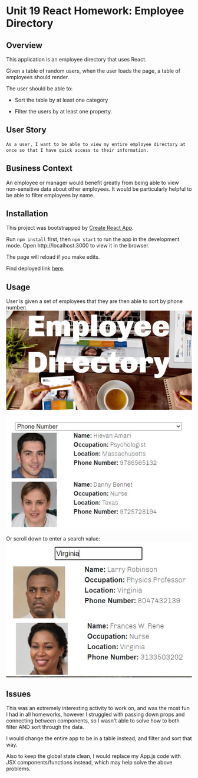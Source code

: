 # Unit 19 React Homework: Employee Directory

## Overview

This application is an employee directory that uses React. 

Given a table of random users, when the user loads the page, a table of employees should render. 

The user should be able to:

  * Sort the table by at least one category

  * Filter the users by at least one property.

## User Story
```
As a user, I want to be able to view my entire employee directory at once so that I have quick access to their information.
```

## Business Context

An employee or manager would benefit greatly from being able to view non-sensitive data about other employees. It would be particularly helpful to be able to filter employees by name.

## Installation
This project was bootstrapped by [Create React App](https://github.com/facebook/create-react-app).

Run `npm install` first, then `npm start` to run the app in the development mode. Open http://localhost:3000 to view it in the browser.

The page will reload if you make edits.

Find deployed link [here]().

## Usage

User is given a set of employees that they are then able to sort by phone number:
![Sort Option](./public/images/sort.JPG)

Or scroll down to enter a search value:
![Search Option](./public/images/search.JPG)

## Issues
This was an extremely interesting activity to work on, and was the most fun I had in all homeworks, however I struggled with passing down props and connecting between components, so I wasn't able to solve how to both filter AND sort through the data.

I would change the entire app to be in a table instead, and filter and sort that way.

Also to keep the global state clean, I would replace my App.js code with JSX components/functions instead, which may help solve the above problems.

